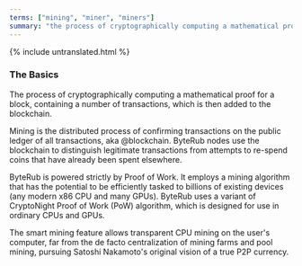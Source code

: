 ```yaml
---
terms: ["mining", "miner", "miners"]
summary: "the process of cryptographically computing a mathematical proof for a block, containing a number of transactions, which is then added to the blockchain"
---
```


{% include untranslated.html %}
### The Basics

The process of cryptographically computing a mathematical proof for a block, containing a number of transactions, which is then added to the blockchain.

Mining is the distributed process of confirming transactions on the public ledger of all transactions, aka @blockchain.  ByteRub nodes use the blockchain to distinguish legitimate transactions from attempts to re-spend coins that have already been spent elsewhere.

ByteRub is powered strictly by Proof of Work. It employs a mining algorithm that has the potential to be efficiently tasked to billions of existing devices (any modern x86 CPU and many GPUs). ByteRub uses a variant of CryptoNight Proof of Work (PoW) algorithm, which is designed for use in ordinary CPUs and GPUs.

The smart mining feature allows transparent CPU mining on the user's computer, far from the de facto centralization of mining farms and pool mining, pursuing Satoshi Nakamoto's original vision of a true P2P currency.
